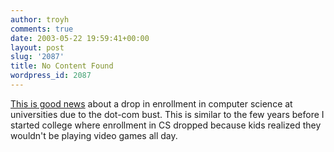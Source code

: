 ```yaml
---
author: troyh
comments: true
date: 2003-05-22 19:59:41+00:00
layout: post
slug: '2087'
title: No Content Found
wordpress_id: 2087
---
```


[This is good news](http://www.nytimes.com/2003/05/22/technology/circuits/22comp.html) about a drop in enrollment in computer science at universities due to the dot-com bust. This is similar to the few years before I started college where enrollment in CS dropped because kids realized they wouldn't be playing video games all day.
